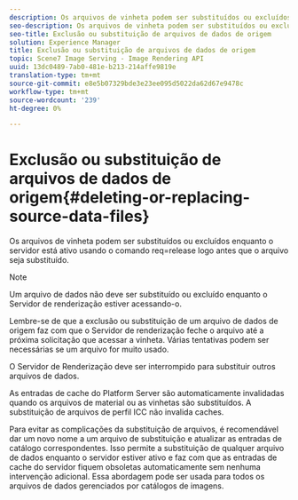 ```yaml
---
description: Os arquivos de vinheta podem ser substituídos ou excluídos enquanto o servidor está ativo usando o comando req=release logo antes que o arquivo seja substituído.
seo-description: Os arquivos de vinheta podem ser substituídos ou excluídos enquanto o servidor está ativo usando o comando req=release logo antes que o arquivo seja substituído.
seo-title: Exclusão ou substituição de arquivos de dados de origem
solution: Experience Manager
title: Exclusão ou substituição de arquivos de dados de origem
topic: Scene7 Image Serving - Image Rendering API
uuid: 13dc0489-7ab0-481e-b213-214affe9819e
translation-type: tm+mt
source-git-commit: e8e5b07329bde3e23ee095d5022da62d67e9478c
workflow-type: tm+mt
source-wordcount: '239'
ht-degree: 0%

---
```



# Exclusão ou substituição de arquivos de dados de origem{#deleting-or-replacing-source-data-files}

Os arquivos de vinheta podem ser substituídos ou excluídos enquanto o servidor está ativo usando o comando req=release logo antes que o arquivo seja substituído.

>[!NOTE]
>
>Um arquivo de dados não deve ser substituído ou excluído enquanto o Servidor de renderização estiver acessando-o.

Lembre-se de que a exclusão ou substituição de um arquivo de dados de origem faz com que o Servidor de renderização feche o arquivo até a próxima solicitação que acessar a vinheta. Várias tentativas podem ser necessárias se um arquivo for muito usado.

O Servidor de Renderização deve ser interrompido para substituir outros arquivos de dados.

As entradas de cache do Platform Server são automaticamente invalidadas quando os arquivos de material ou as vinhetas são substituídos. A substituição de arquivos de perfil ICC não invalida caches.

Para evitar as complicações da substituição de arquivos, é recomendável dar um novo nome a um arquivo de substituição e atualizar as entradas de catálogo correspondentes. Isso permite a substituição de qualquer arquivo de dados enquanto o servidor estiver ativo e faz com que as entradas de cache do servidor fiquem obsoletas automaticamente sem nenhuma intervenção adicional. Essa abordagem pode ser usada para todos os arquivos de dados gerenciados por catálogos de imagens.
